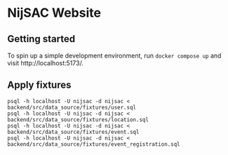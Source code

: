# NijSAC Website

## Getting started
To spin up a simple development environment, run `docker compose up` and visit http://localhost:5173/.

## Apply fixtures
```shell
psql -h localhost -U nijsac -d nijsac < backend/src/data_source/fixtures/user.sql
psql -h localhost -U nijsac -d nijsac < backend/src/data_source/fixtures/location.sql
psql -h localhost -U nijsac -d nijsac < backend/src/data_source/fixtures/event.sql
psql -h localhost -U nijsac -d nijsac < backend/src/data_source/fixtures/event_registration.sql
```